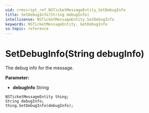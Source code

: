 ```yaml
---
uid: crmscript_ref_NSTicketMessageEntity_SetDebugInfo
title: SetDebugInfo(String debugInfo)
intellisense: NSTicketMessageEntity.SetDebugInfo
keywords: NSTicketMessageEntity, GetDebugInfo
so.topic: reference
---
```


# SetDebugInfo(String debugInfo)

The debug info for the message.

**Parameter:** 
* **debugInfo** String

```crmscript
NSTicketMessageEntity thing;
String debugInfo;
thing.SetDebugInfo(debugInfo);
```

